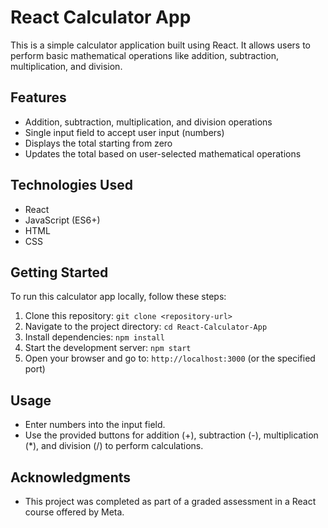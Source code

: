# React Calculator App

This is a simple calculator application built using React. It allows users to perform basic mathematical operations like addition, subtraction, multiplication, and division.

## Features
- Addition, subtraction, multiplication, and division operations
- Single input field to accept user input (numbers)
- Displays the total starting from zero
- Updates the total based on user-selected mathematical operations

## Technologies Used
- React
- JavaScript (ES6+)
- HTML
- CSS

## Getting Started
To run this calculator app locally, follow these steps:
1. Clone this repository: `git clone <repository-url>`
2. Navigate to the project directory: `cd React-Calculator-App`
3. Install dependencies: `npm install`
4. Start the development server: `npm start`
5. Open your browser and go to: `http://localhost:3000` (or the specified port)

## Usage
- Enter numbers into the input field.
- Use the provided buttons for addition (+), subtraction (-), multiplication (*), and division (/) to perform calculations.

## Acknowledgments
- This project was completed as part of a graded assessment in a React course offered by Meta.

